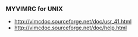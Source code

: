 
### MYVIMRC for UNIX

+ http://vimcdoc.sourceforge.net/doc/usr_41.html
+ http://vimcdoc.sourceforge.net/doc/help.html
